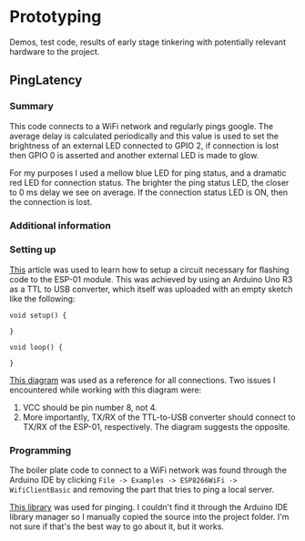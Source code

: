 # Prototyping

Demos, test code, results of early stage tinkering with potentially relevant hardware to the project.

## PingLatency

### Summary

This code connects to a WiFi network and regularly pings google.
The average delay is calculated periodically and this value is used to set the brightness of an external LED connected to GPIO 2, if connection is lost then GPIO 0 is asserted and another external LED is made to glow.

For my purposes I used a mellow blue LED for ping status, and a dramatic red LED for connection status. The brighter the ping status LED, the closer to 0 ms delay we see on average. If the connection status LED is ON, then the connection is lost.

### Additional information

### Setting up

[This](https://www.allaboutcircuits.com/projects/breadboard-and-program-an-esp-01-circuit-with-the-arduino-ide/) article was used to learn how to setup a circuit necessary for flashing code to the ESP-01 module. This was achieved by using an Arduino Uno R3 as a TTL to USB converter, which itself was uploaded with an empty sketch like the following:

```
void setup() {

}

void loop() {

}
```

[This diagram](https://www.allaboutcircuits.com/uploads/articles/ESP-01_Connection_Diagram.PNG) was used as a reference for all connections. Two issues I encountered while working with this diagram were:

1. VCC should be pin number 8, not 4.
2. More importantly, TX/RX of the TTL-to-USB converter should connect to TX/RX of the ESP-01, respectively. The diagram suggests the opposite.

### Programming

The boiler plate code to connect to a WiFi network was found through the Arduino IDE by clicking `File -> Examples -> ESP8266WiFi -> WifiClientBasic` and removing the part that tries to ping a local server.

[This library](https://github.com/dancol90/ESP8266Ping) was used for pinging. I couldn't find it through the Arduino IDE library manager so I manually copied the source into the project folder. I'm not sure if that's the best way to go about it, but it works.

